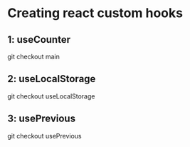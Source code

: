 # Creating react custom hooks

## 1: useCounter
git checkout main

## 2: useLocalStorage
git checkout useLocalStorage 

## 3: usePrevious
git checkout usePrevious